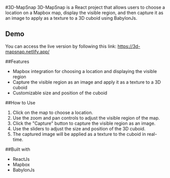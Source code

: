 #3D-MapSnap
3D-MapSnap is a React project that allows users to choose a location on a Mapbox map, display the visible region, and then capture it as an image to apply as a texture to a 3D cuboid using BabylonJs.

## Demo
You can access the live version by following this link: https://3d-mapsnap.netlify.app/

##Features
- Mapbox integration for choosing a location and displaying the visible region
- Capture the visible region as an image and apply it as a texture to a 3D cuboid
- Customizable size and position of the cuboid

##How to Use
1. Click on the map to choose a location.
2. Use the zoom and pan controls to adjust the visible region of the map.
3. Click the "Capture" button to capture the visible region as an image.
4. Use the sliders to adjust the size and position of the 3D cuboid.
5. The captured image will be applied as a texture to the cuboid in real-time.

##Built with
- ReactJs
- Mapbox
- BabylonJs
